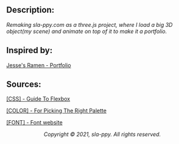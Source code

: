 ## Description:
*Remaking sla-ppy.com as a three.js project, where I load a big 3D object(my scene) and animate on top of it to make it a portfolio.*

## Inspired by:
[Jesse's Ramen - Portfolio](https://jesse-zhou.com/)

## Sources:
[[CSS] - Guide To Flexbox](https://css-tricks.com/snippets/css/a-guide-to-flexbox/)

[[COLOR] - For Picking The Right Palette](https://www.canva.com/colors/color-meanings/)

[[FONT] - Font website](https://fontesk.com/)

<p align="center">
<em>Copyright © 2021, sla-ppy. All rights reserved.</em>
</p>
